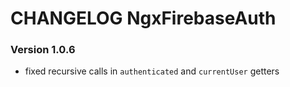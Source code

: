 # CHANGELOG NgxFirebaseAuth 

### Version 1.0.6
- fixed recursive calls in `authenticated` and `currentUser` getters
